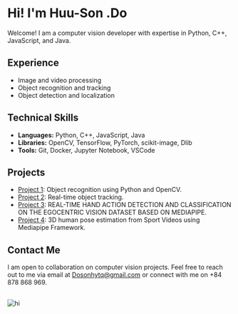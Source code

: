 # Hi! I'm  Huu-Son .Do

Welcome! I am a computer vision developer with expertise in Python, C++, JavaScript, and Java.

## Experience

- Image and video processing
- Object recognition and tracking
- Object detection and localization

## Technical Skills

- **Languages:** Python, C++, JavaScript, Java
- **Libraries:** OpenCV, TensorFlow, PyTorch, scikit-image, Dlib
- **Tools:** Git, Docker, Jupyter Notebook, VSCode

## Projects

- [Project 1](https://example.com/project1): Object recognition using Python and OpenCV.
- [Project 2](https://example.com/project2): Real-time object tracking. 
- [Project 3](https://example.com/project3): REAL-TIME HAND ACTION DETECTION AND CLASSIFICATION ON THE EGOCENTRIC VISION DATASET BASED ON MEDIAPIPE.
- [Project 4](https://example.com/project4): 3D human pose estimation from Sport Videos using Mediapipe Framework.

## Contact Me

I am open to collaboration on computer vision projects. Feel free to reach out to me via email at Dosonhytq@gmail.com or connect with me on +84 878 868 969.
##
![hi](https://i.gifer.com/Pic3.gif)
